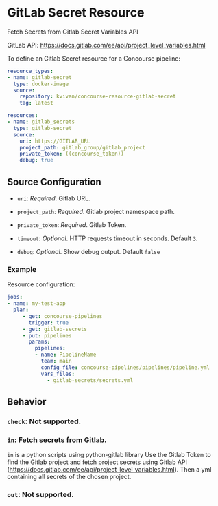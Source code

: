 # GitLab Secret Resource

Fetch Secrets from Gitlab Secret Variables API

GitLab API: https://docs.gitlab.com/ee/api/project_level_variables.html

To define an Gitlab Secret resource for a Concourse pipeline:

``` yaml
resource_types:
- name: gitlab-secret
  type: docker-image
  source:
    repository: kvivan/concourse-resource-gitlab-secret
    tag: latest

resources:
- name: gitlab_secrets
  type: gitlab-secret
  source:
    uri: https://GITLAB_URL
    project_path: gitlab_group/gitlab_project
    private_token: ((concourse_token))
    debug: true
```

## Source Configuration

* `uri`: *Required*. Gitlab URL.

* `project_path`: *Required*. Gitlab project namespace path.

* `private_token`: *Required*. Gitlab Token.

* `timeout`: *Optional*. HTTP requests timeout in seconds. Default `3`.

* `debug`: *Optional*. Show debug output. Default `false`

### Example

Resource configuration:

``` yaml
jobs:
- name: my-test-app
  plan:
     - get: concourse-pipelines
       trigger: true
     - get: gitlab-secrets
     - put: pipelines
       params:
         pipelines:
         - name: PipelineName
           team: main
           config_file: concourse-pipelines/pipelines/pipeline.yml
           vars_files:
             - gitlab-secrets/secrets.yml

```

## Behavior

### `check`: Not supported.

### `in`: Fetch secrets from Gitlab.

`in` is a python scripts using python-gitlab library
Use the Gitlab Token to find the Gitlab project and fetch project secrets using Gitlab API (https://docs.gitlab.com/ee/api/project_level_variables.html).
Then a yml containing all secrets of the chosen project.

### `out`: Not supported.

